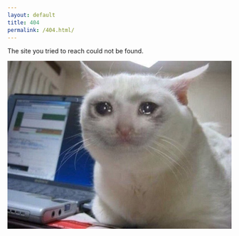 ```yaml
---
layout: default
title: 404
permalink: /404.html/
---
```


The site you tried to reach could not be found. 

![Alt text](images/catcry.jpg)